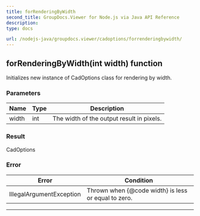```yaml
---
title: forRenderingByWidth
second_title: GroupDocs.Viewer for Node.js via Java API Reference
description: 
type: docs

url: /nodejs-java/groupdocs.viewer/cadoptions/forrenderingbywidth/
---
```


## forRenderingByWidth(int width)  function

 Initializes new instance of  CadOptions class for rendering by width.
 

### Parameters

| Name | Type | Description |
| --- | --- | --- |
| width | int | The width of the output result in pixels. |

### Result
CadOptions

### Error

| Error | Condition |
| --- | --- |
 | IllegalArgumentException | Thrown when {@code width} is less or equal to zero. |


---


